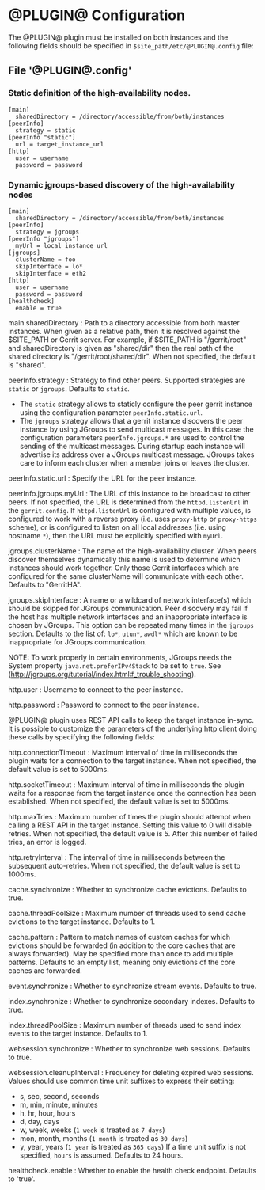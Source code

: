 @PLUGIN@ Configuration
=========================

The @PLUGIN@ plugin must be installed on both instances and the following fields
should be specified in `$site_path/etc/@PLUGIN@.config` file:

File '@PLUGIN@.config'
--------------------

### Static definition of the high-availability nodes.

```
[main]
  sharedDirectory = /directory/accessible/from/both/instances
[peerInfo]
  strategy = static
[peerInfo "static"]
  url = target_instance_url
[http]
  user = username
  password = password
```

### Dynamic jgroups-based discovery of the high-availability nodes

```
[main]
  sharedDirectory = /directory/accessible/from/both/instances
[peerInfo]
  strategy = jgroups
[peerInfo "jgroups"]
  myUrl = local_instance_url
[jgroups]
  clusterName = foo
  skipInterface = lo*
  skipInterface = eth2
[http]
  user = username
  password = password
[healthcheck]
  enable = true
```

main.sharedDirectory
:   Path to a directory accessible from both master instances.
    When given as a relative path, then it is resolved against the $SITE_PATH
    or Gerrit server. For example, if $SITE_PATH is "/gerrit/root" and
    sharedDirectory is given as "shared/dir" then the real path of the shared
    directory is "/gerrit/root/shared/dir". When not specified, the default
    is "shared".

peerInfo.strategy
:   Strategy to find other peers. Supported strategies are `static` or `jgroups`.
    Defaults to `static`.
* The `static` strategy allows to staticly configure the peer gerrit instance using
the configuration parameter `peerInfo.static.url`.
* The `jgroups` strategy allows that a gerrit instance discovers the peer
instance by using JGroups to send multicast messages. In this case the
configuration parameters `peerInfo.jgroups.*` are used to control the sending of
the multicast messages. During startup each instance will advertise its address
over a JGroups multicast message. JGroups takes care to inform each cluster when
a member joins or leaves the cluster.

peerInfo.static.url
:   Specify the URL for the peer instance.

peerInfo.jgroups.myUrl
:   The URL of this instance to be broadcast to other peers. If not specified, the
    URL is determined from the `httpd.listenUrl` in the `gerrit.config`.
    If `httpd.listenUrl` is configured with multiple values, is configured to work
    with a reverse proxy (i.e. uses `proxy-http` or `proxy-https` scheme), or is
    configured to listen on all local addresses (i.e. using hostname `*`), then
    the URL must be explicitly specified with `myUrl`.

jgroups.clusterName
:   The name of the high-availability cluster. When peers discover themselves dynamically this
    name is used to determine which instances should work together.  Only those Gerrit
    interfaces which are configured for the same clusterName will communicate with each other.
    Defaults to "GerritHA".

jgroups.skipInterface
:   A name or a wildcard of network interface(s) which should be skipped
    for JGroups communication. Peer discovery may fail if the host has multiple
    network interfaces and an inappropriate interface is chosen by JGroups.
    This option can be repeated many times in the `jgroups` section.
    Defaults to the list of: `lo*`, `utun*`, `awdl*` which are known to be
    inappropriate for JGroups communication.

NOTE: To work properly in certain environments, JGroups needs the System property
`java.net.preferIPv4Stack` to be set to `true`.
See (http://jgroups.org/tutorial/index.html#_trouble_shooting).

http.user
:   Username to connect to the peer instance.

http.password
:   Password to connect to the peer instance.

@PLUGIN@ plugin uses REST API calls to keep the target instance in-sync. It
is possible to customize the parameters of the underlying http client doing these
calls by specifying the following fields:

http.connectionTimeout
:   Maximum interval of time in milliseconds the plugin waits for a connection
    to the target instance. When not specified, the default value is set to 5000ms.

http.socketTimeout
:   Maximum interval of time in milliseconds the plugin waits for a response from the
    target instance once the connection has been established. When not specified,
    the default value is set to 5000ms.

http.maxTries
:   Maximum number of times the plugin should attempt when calling a REST API in
    the target instance. Setting this value to 0 will disable retries. When not
    specified, the default value is 5. After this number of failed tries, an
    error is logged.

http.retryInterval
:   The interval of time in milliseconds between the subsequent auto-retries.
    When not specified, the default value is set to 1000ms.

cache.synchronize
:   Whether to synchronize cache evictions.
    Defaults to true.

cache.threadPoolSize
:   Maximum number of threads used to send cache evictions to the target instance.
    Defaults to 1.

cache.pattern
:   Pattern to match names of custom caches for which evictions should be
    forwarded (in addition to the core caches that are always forwarded). May be
    specified more than once to add multiple patterns.
    Defaults to an empty list, meaning only evictions of the core caches are
    forwarded.

event.synchronize
:   Whether to synchronize stream events.
    Defaults to true.

index.synchronize
:   Whether to synchronize secondary indexes.
    Defaults to true.

index.threadPoolSize
:   Maximum number of threads used to send index events to the target instance.
    Defaults to 1.

websession.synchronize
:   Whether to synchronize web sessions.
    Defaults to true.

websession.cleanupInterval
:   Frequency for deleting expired web sessions. Values should use common time
    unit suffixes to express their setting:
* s, sec, second, seconds
* m, min, minute, minutes
* h, hr, hour, hours
* d, day, days
* w, week, weeks (`1 week` is treated as `7 days`)
* mon, month, months (`1 month` is treated as `30 days`)
* y, year, years (`1 year` is treated as `365 days`)
If a time unit suffix is not specified, `hours` is assumed.
Defaults to 24 hours.

healthcheck.enable
:   Whether to enable the health check endpoint. Defaults to 'true'.
